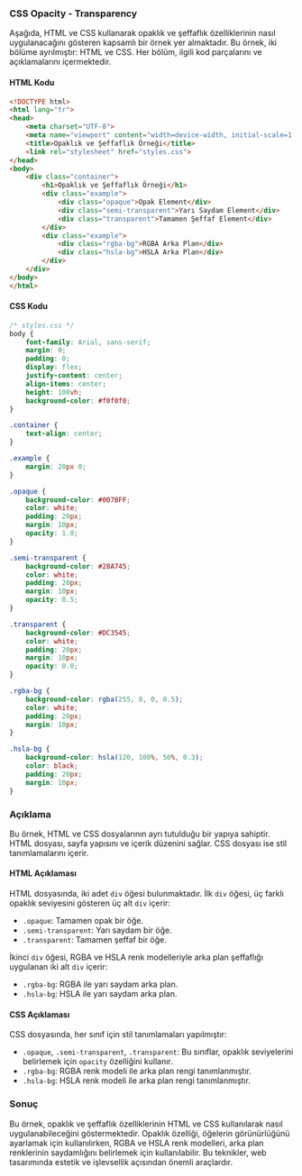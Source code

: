 ### CSS Opacity - Transparency

Aşağıda, HTML ve CSS kullanarak opaklık ve şeffaflık özelliklerinin nasıl uygulanacağını gösteren kapsamlı bir örnek yer almaktadır. Bu örnek, iki bölüme ayrılmıştır: HTML ve CSS. Her bölüm, ilgili kod parçalarını ve açıklamalarını içermektedir.

#### HTML Kodu

```html
<!DOCTYPE html>
<html lang="tr">
<head>
    <meta charset="UTF-8">
    <meta name="viewport" content="width=device-width, initial-scale=1.0">
    <title>Opaklık ve Şeffaflık Örneği</title>
    <link rel="stylesheet" href="styles.css">
</head>
<body>
    <div class="container">
        <h1>Opaklık ve Şeffaflık Örneği</h1>
        <div class="example">
            <div class="opaque">Opak Element</div>
            <div class="semi-transparent">Yarı Saydam Element</div>
            <div class="transparent">Tamamen Şeffaf Element</div>
        </div>
        <div class="example">
            <div class="rgba-bg">RGBA Arka Plan</div>
            <div class="hsla-bg">HSLA Arka Plan</div>
        </div>
    </div>
</body>
</html>
```

#### CSS Kodu

```css
/* styles.css */
body {
    font-family: Arial, sans-serif;
    margin: 0;
    padding: 0;
    display: flex;
    justify-content: center;
    align-items: center;
    height: 100vh;
    background-color: #f0f0f0;
}

.container {
    text-align: center;
}

.example {
    margin: 20px 0;
}

.opaque {
    background-color: #007BFF;
    color: white;
    padding: 20px;
    margin: 10px;
    opacity: 1.0;
}

.semi-transparent {
    background-color: #28A745;
    color: white;
    padding: 20px;
    margin: 10px;
    opacity: 0.5;
}

.transparent {
    background-color: #DC3545;
    color: white;
    padding: 20px;
    margin: 10px;
    opacity: 0.0;
}

.rgba-bg {
    background-color: rgba(255, 0, 0, 0.5);
    color: white;
    padding: 20px;
    margin: 10px;
}

.hsla-bg {
    background-color: hsla(120, 100%, 50%, 0.3);
    color: black;
    padding: 20px;
    margin: 10px;
}
```

### Açıklama

Bu örnek, HTML ve CSS dosyalarının ayrı tutulduğu bir yapıya sahiptir. HTML dosyası, sayfa yapısını ve içerik düzenini sağlar. CSS dosyası ise stil tanımlamalarını içerir.

#### HTML Açıklaması

HTML dosyasında, iki adet `div` öğesi bulunmaktadır. İlk `div` öğesi, üç farklı opaklık seviyesini gösteren üç alt `div` içerir:
- `.opaque`: Tamamen opak bir öğe.
- `.semi-transparent`: Yarı saydam bir öğe.
- `.transparent`: Tamamen şeffaf bir öğe.

İkinci `div` öğesi, RGBA ve HSLA renk modelleriyle arka plan şeffaflığı uygulanan iki alt `div` içerir:
- `.rgba-bg`: RGBA ile yarı saydam arka plan.
- `.hsla-bg`: HSLA ile yarı saydam arka plan.

#### CSS Açıklaması

CSS dosyasında, her sınıf için stil tanımlamaları yapılmıştır:
- `.opaque`, `.semi-transparent`, `.transparent`: Bu sınıflar, opaklık seviyelerini belirlemek için `opacity` özelliğini kullanır.
- `.rgba-bg`: RGBA renk modeli ile arka plan rengi tanımlanmıştır.
- `.hsla-bg`: HSLA renk modeli ile arka plan rengi tanımlanmıştır.

### Sonuç

Bu örnek, opaklık ve şeffaflık özelliklerinin HTML ve CSS kullanılarak nasıl uygulanabileceğini göstermektedir. Opaklık özelliği, öğelerin görünürlüğünü ayarlamak için kullanılırken, RGBA ve HSLA renk modelleri, arka plan renklerinin saydamlığını belirlemek için kullanılabilir. Bu teknikler, web tasarımında estetik ve işlevsellik açısından önemli araçlardır.